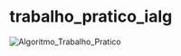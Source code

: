 # trabalho_pratico_ialg
![Algoritmo_Trabalho_Pratico](https://user-images.githubusercontent.com/32844123/110408840-ffb3f200-8064-11eb-9cc0-b79e9177c017.jpeg)
